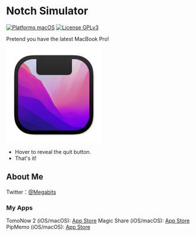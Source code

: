 # Notch Simulator

[![Platforms macOS](https://img.shields.io/badge/Platforms-macOS-purple.svg?style=flat)](http://www.apple.com/macos/)
[![License GPLv3](https://img.shields.io/badge/License-GPLv3-blue.svg?style=flat)](https://www.gnu.org/licenses/gpl-3.0.html)

Pretend you have the latest MacBook Pro!

![Icon](Icon.png)

- Hover to reveal the quit button.
- That's it!

## About Me

Twitter：[@Megabits](https://twitter.com/Megabits_mzq)

### My Apps

TomoNow 2 (iOS/macOS): [App Store](https://apps.apple.com/us/app/id1505296579)
Magic Share (iOS/macOS): [App Store](https://apps.apple.com/us/app/id1438149621)
PipMemo (iOS/macOS): [App Store](https://apps.apple.com/us/app/pipmemo/id1529735620)
